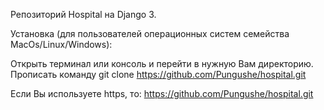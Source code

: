 Репозиторий Hospital на Django 3.

Установка (для пользователей операционных систем семейства MacOs/Linux/Windows):

Открыть терминал или консоль и перейти в нужную Вам директорию. Прописать команду git clone https://github.com/Pungushe/hospital.git

Если Вы используете https, то: https://github.com/Pungushe/hospital.git
